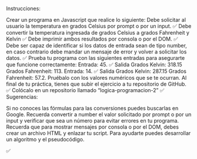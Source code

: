 Instrucciones:

Crear un programa en Javascript que realice lo siguiente:
Debe solicitar al usuario la temperatura en grados Celsius por prompt o por un input. ✅
Debe convertir la temperatura ingresada de grados Celsius a grados Fahrenheit y Kelvin ✅
Debe imprimir ambos resultados por consola o por el DOM. ✅
Debe ser capaz de identificar si los datos de entrada sean de tipo number, en caso contrario debe mandar un mensaje de error y volver a solicitar los datos. ✅
Prueba tu programa con las siguientes entradas para asegurarte que funcione correctamente:
Entrada: 
45. ✅
Salida
Grados Kelvin: 318.15
Grados Fahrenheit: 113. 
Entrada:
 14. ✅
Salida
Grados Kelvin: 287.15
Grados Fahrenheit: 57.2. 
Pruébalo con los valores numéricos que se te ocurran.
Al final de tu práctica, tienes que subir el ejercicio a tu repositorio de GitHub. ✅
Colócalo en un repositorio llamado “logica-programacion-2” ✅
Sugerencias:

Si no conoces las fórmulas para las conversiones puedes buscarlas en Google.
Recuerda convertir a number el valor solicitado por prompt o por un input y verificar que sea un número para evitar errores en tu programa.
Recuerda que para mostrar mensajes por consola o por el DOM, debes crear un archivo HTML y enlazar tu script.
Para ayudarte puedes desarrollar un algoritmo y el pseudocódigo. 

✅